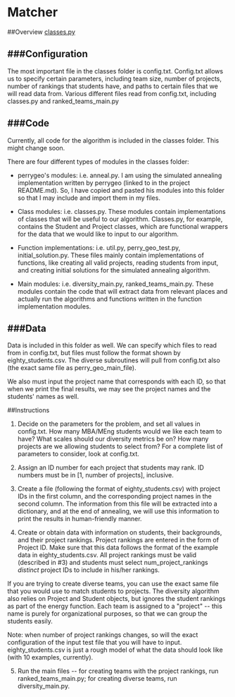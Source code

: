 Matcher
==================

##Overview
[classes.py](https://github.com/cornelltech/company-projects-matcher/blob/master/matcher/src/classes/classes.py)

###Configuration
--------------
The most important file in the classes folder is config.txt. Config.txt allows us to specify certain parameters, including team size, number of projects, number of rankings that students have, and paths to certain files that we will read data from. Various different files read from config.txt, including classes.py and ranked_teams_main.py

###Code
-----

Currently, all code for the algorithm is included in the classes folder. This might change soon.

There are four different types of modules in the classes folder:

* perrygeo's modules: i.e. anneal.py. I am using the simulated annealing implementation written by perrygeo (linked to in the project README.md). So, I have copied and pasted his modules into this folder so that I may include and import them in my files.

* Class modules: i.e. classes.py. These modules contain implementations of classes that will be useful to our algorithm. Classes.py, for example, contains the Student and Project classes, which are functional wrappers for the data that we would like to input to our algorithm.

* Function implementations: i.e. util.py, perry_geo_test.py, initial_solution.py. These files mainly contain implementations of functions, like creating all valid projects, reading students from input, and creating initial solutions for the simulated annealing algorithm.

* Main modules: i.e. diversity_main.py, ranked_teams_main.py. These modules contain the code that will extract data from relevant places and actually run the algorithms and functions written in the function implementation modules.


###Data
-----

Data is included in this folder as well. We can specify which files to read from in config.txt, but files must follow the format shown by eighty_students.csv. The diverse subroutines will pull from config.txt also (the exact same file as perry_geo_main_file). 

We also must input the project name that corresponds with each ID, so that when we print the final results, we may see the project names and the students' names as well.

##Instructions

1. Decide on the parameters for the problem, and set all values in config.txt. How many MBA/MEng students would we like each team to have? What scales should our diversity metrics be on? How many projects are we allowing students to select from? For a complete list of parameters to consider, look at config.txt.

2. Assign an ID number for each project that students may rank. ID numbers must be in [1, number of projects], inclusive. 

3. Create a file (following the format of eighty_students.csv) with project IDs in the first column, and the corresponding project names in the second column. The information from this file will be extracted into a dictionary, and at the end of annealing, we will use this information to print the results in human-friendly manner.

4. Create or obtain data with information on students, their backgrounds, and their project rankings. Project rankings are entered in the form of Project ID. Make sure that this data follows the format of the example data in eighty_students.csv. All project rankings must be valid (described in #3) and students must select num_project_rankings *distinct* project IDs to include in his/her rankings.

If you are trying to create diverse teams, you can use the exact same file that you would use to match students to projects. The diversity algorithm also relies on Project and Student objects, but ignores the student rankings as part of the energy function. Each team is assigned to a "project" -- this name is purely for organizational purposes, so that we can group the students easily.

Note: when number of project rankings changes, so will the exact configuration of the input test file that you will have to input. eighty_students.csv is just a rough model of what the data should look like (with 10 examples, currently).

5. Run the main files -- for creating teams with the project rankings, run ranked_teams_main.py; for creating diverse teams, run diversity_main.py.  


